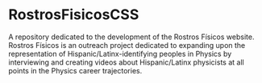 # RostrosFisicosCSS
A repository dedicated to the development of the Rostros Físicos website. Rostros Físicos is an outreach project dedicated to expanding upon the representation of Hispanic/Latinx-identifying peoples in Physics by interviewing and creating videos about Hispanic/Latinx physicists at all points in the Physics career trajectories.
